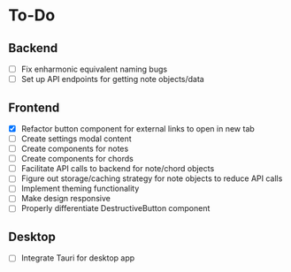# To-Do

## Backend

- [ ] Fix enharmonic equivalent naming bugs
- [ ] Set up API endpoints for getting note objects/data

## Frontend

- [x] Refactor button component for external links to open in new tab
- [ ] Create settings modal content
- [ ] Create components for notes
- [ ] Create components for chords
- [ ] Facilitate API calls to backend for note/chord objects
- [ ] Figure out storage/caching strategy for note objects to reduce API calls
- [ ] Implement theming functionality
- [ ] Make design responsive
- [ ] Properly differentiate DestructiveButton component

## Desktop

- [ ] Integrate Tauri for desktop app
